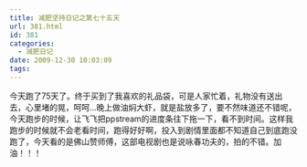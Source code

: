 ```yaml
---
title: 减肥坚持日记之第七十五天
url: 381.html
id: 381
categories:
  - 减肥日记
date: 2009-12-30 10:03:09
tags:
---
```


今天跑了75天了。终于买到了我喜欢的礼品袋，可是人家忙着，礼物没有送出去，心里堵的晃，呵呵...晚上做油焖大虾，就是盐放多了，要不然味道还不错呢，今天跑步的时候，让飞飞把ppstream的进度条往下拖一下，看不到时间。这样我跑步的时候就不会老看时间，跑得好好啊，投入到剧情里面都不知道自己到底跑没跑了，今天看的是佛山赞师傅，这部电视剧也是说咏春功夫的，拍的不错。加油！！！